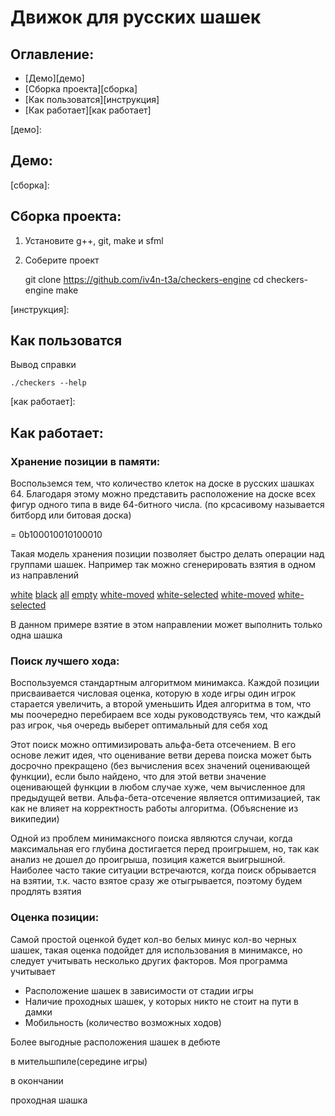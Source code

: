 # Движок для русских шашек

## Oглавление:

* [Демо][демо]
* [Сборка проекта][сборка]
* [Как пользоватся][инструкция]
* [Как работает][как работает]

[демо]:
## Демо:

[сборка]:
## Сборка проекта:

1. Установите g++, git, make и sfml
2. Соберите проект

	git clone https://github.com/iv4n-t3a/checkers-engine
	cd checkers-engine
	make

[инструкция]:
## Как пользоватся

Вывод справки

	./checkers --help

[как работает]:
## Как работает:

### Хранение позиции в памяти:

Воспольземся тем, что количество клеток на доске в русских шашках 64.
Благодаря этому можно представить расположение на доске всех фигур одного типа в виде 64-битного числа.
(по крсасивому называется битборд или битовая доска)

[](img/bitboard-demo/bitboard.png)

= 0b100010010100010

Такая модель хранения позиции позволяет быстро делать операции над группами шашек.
Например так можно сгенерировать взятия в одном из направлений

[white](img/bitboard-demo/white.png "white")
[black](img/bitboard-demo/black.png "black")
[all](img/bitboard-demo/all.png "all = white | black")
[empty](img/bitboard-demo/empty.png "empty = ~all")
[white-moved](img/bitboard-demo/white-moved.png "white_moved = white << 7")
[white-selected](img/bitboard-demo/white-selected.png "white_selected = white_moved & black")
[white-moved](img/bitboard-demo/subfinal-attackers.png "white_moved = white_selected << 7")
[white-selected](img/bitboard-demo/white-finished.png "white_selected = white_moved & empty")

В данном примере взятие в этом направлении может выполнить только одна шашка

### Поиск лучшего хода:

Воспользуемся стандартным алгоритмом минимакса.
Каждой позиции присваивается числовая оценка, которую в ходе игры один игрок старается увеличить, а второй уменьшить
Идея алгоритма в том, что мы поочередно перебираем все ходы руководствуясь тем, что каждый раз игрок, чья очередь выберет оптимальный для себя ход

[](img/search-demo/minmax.png)

Этот поиск можно оптимизировать альфа-бета отсечением.
В его основе лежит идея, что оценивание ветви дерева поиска может быть досрочно прекращено
(без вычисления всех значений оценивающей функции),
если было найдено, что для этой ветви значение оценивающей функции в любом случае хуже, чем вычисленное для предыдущей ветви.
Альфа-бета-отсечение является оптимизацией, так как не влияет на корректность работы алгоритма.
(Объяснение из википедии)

[](img/search-demo/alpha-beta.png)

Одной из проблем минимаксного поиска являются случаи, когда максимальная его глубина достигается перед проигрышем,
но, так как анализ не дошел до проигрыша, позиция кажется выигрышной.
Наиболее часто такие ситуации встречаются, когда поиск обрывается на взятии, т.к. часто взятое сразу же отыгрывается, поэтому будем продлять взятия

### Оценка позиции:

Самой простой оценкой будет кол-во белых минус кол-во черных шашек, такая оценка подойдет для использования в минимаксе, но следует учитывать несколько других факторов.
Моя программа учитывает

* Расположение шашек в зависимости от стадии игры
* Наличие проходных шашек, у которых никто не стоит на пути в дамки
* Мобильность (количество возможных ходов)

Более выгодные расположения шашек в дебюте

[](img/evaluation-demo/opening.png)

в мительшпиле(середине игры)

[](img/evaluation-demo/midlegame.png)

в окончании

[](img/evaluation-demo/endgame.png)

проходная шашка

[](img/evaluation-demo/passed-disc.png)
